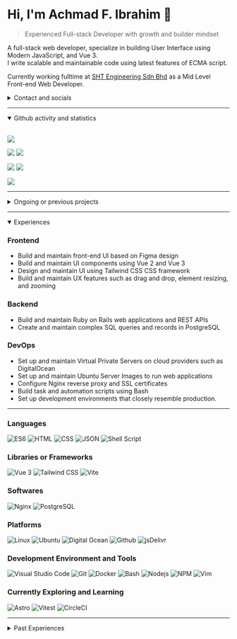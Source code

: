 # Hi, I'm Achmad F. Ibrahim 👋

> Experienced Full-stack Developer with growth and builder mindset

A full-stack web developer, specialize in building User Interface using Modern JavaScript, and Vue 3.<br>
I write scalable and maintainable code using latest features of ECMA script. 

Currently working fulltime at [SHT Engineering Sdn Bhd](https://shtengineering.com.my/) as a Mid Level Front-end Web Developer.

<details>
  <summary>Contact and socials</summary>
  <br>
  <p>
    <a href="mailto:acfatah@gmail.com" target="_blank">
      <img src="https://img.shields.io/badge/Email-D14836?style=for-the-badge&logo=Gmail&logoColor=white" />
    </a>
    <a href="https://www.linkedin.com/in/acfatah" target="_blank">
      <img src="https://img.shields.io/badge/linkedin-%230077B5.svg?style=for-the-badge&logo=linkedin&logoColor=white" />
    </a>
    <a href="https://twitter.com/acfatah" target="_blank">
      <img src="https://img.shields.io/badge/TWITTER-1DA1F2?style=for-the-badge&logo=twitter&logoColor=white" />
    </a>
  </p>
</details>

---

<details open>
  <summary>Github activity and statistics</summary>
  <br>
  <p>
    <img src="http://github-profile-summary-cards.vercel.app/api/cards/profile-details?username=acfatah&theme=github" />
  </p>
  <p>
    <img src="http://github-profile-summary-cards.vercel.app/api/cards/repos-per-language?username=acfatah&theme=github" />
    <img src="http://github-profile-summary-cards.vercel.app/api/cards/most-commit-language?username=acfatah&theme=github" />
  </p>
  <p>
    <img src="http://github-profile-summary-cards.vercel.app/api/cards/stats?username=acfatah&theme=github" />
    <img src="http://github-profile-summary-cards.vercel.app/api/cards/productive-time?username=acfatah&theme=github&utcOffset=8" />
  </p>
  <p>
    <img src="https://codeium.com/profile/acfatah/card.png" />
  </p>
</details>

---

<details close>
  <summary>Ongoing or previous projects</summary>
  <br>
  <ul>
    <li>
      <a href="https://www.org-engine.com" target="_blank">
        org-engine.com
      </a> - Company onboarding software
    </li>
  </ul>
</details>

---

<details open>
  <summary>Experiences</summary>
  
  ### Frontend

  * Build and maintain front-end UI based on Figma design
  * Build and maintain UI components using Vue 2 and Vue 3
  * Design and maintain UI using Tailwind CSS CSS framework
  * Build and maintain UX features such as drag and drop, element resizing, and zooming

  ### Backend

  * Build and maintain Ruby on Rails web applications and REST APIs
  * Create and maintain complex SQL queries and records in PostgreSQL

  ### DevOps

  * Set up and maintain Virtual Private Servers on cloud providers such as DigitalOcean
  * Set up and maintain Ubuntu Server Images to run web applications
  * Configure Nginx reverse proxy and SSL certificates
  * Build task and automation scripts using Bash
  * Set up development environments that closely resemble production.
  
  ---

  <h3>Languages</h3>
  <p>
    <img alt="ES6" src="https://img.shields.io/badge/es6-323330?style=for-the-badge&logo=javascript&logoColor=F7DF1E" />
    <img alt="HTML" src="https://img.shields.io/badge/HTML-E34F26?style=for-the-badge&logo=html5&logoColor=white" />
    <img alt="CSS" src="https://img.shields.io/badge/CSS-1572B6?style=for-the-badge&logo=css3&logoColor=white" />
    <img alt="JSON" src="https://img.shields.io/badge/JSON-000000?style=for-the-badge&logo=json&logoColor=white" />
    <img alt="Shell Script" src="https://img.shields.io/badge/shell_script-121011?style=for-the-badge&logo=gnu-bash&logoColor=white" />
  </p>

  <h3>Libraries or Frameworks</h3>
  <p>
    <img alt="Vue 3" src="https://img.shields.io/badge/Vue_3-4FC08D?style=for-the-badge&logo=vuedotjs&logoColor=white" />
    <img alt="Tailwind CSS" src="https://img.shields.io/badge/Tailwind_CSS-38B2AC?style=for-the-badge&logo=tailwindcss&logoColor=white" />
    <img alt="Vite" src="https://img.shields.io/static/v1?style=for-the-badge&message=Vite&color=646CFF&logo=Vite&logoColor=FFFFFF&label=" />
  </p>

  <h3>Softwares</h3>
  <p>
    <img alt="Nginx" src="https://img.shields.io/badge/Nginx-009639?style=for-the-badge&logo=nginx&logoColor=white" />
    <img alt="PostgreSQL" src="https://img.shields.io/badge/PostgreSQL-336791?style=for-the-badge&logo=PostgreSQL&logoColor=white" />
  </p>

  <h3>Platforms</h3>
  <p>
    <img alt="Linux" src="https://img.shields.io/badge/Linux-FCC624?style=for-the-badge&logo=linux&logoColor=black" />
    <img alt="Ubuntu" src="https://img.shields.io/badge/Ubuntu-E95420?style=for-the-badge&logo=ubuntu&logoColor=white" />
    <img alt="Digital Ocean" src="https://img.shields.io/badge/Digital_Ocean-0167ff?style=for-the-badge&logo=digitalOcean&logoColor=white" />
    <img alt="Github" src="https://img.shields.io/badge/GitHub-181717?style=for-the-badge&logo=GitHub&logoColor=white" />
    <img alt="jsDelivr" src="https://img.shields.io/static/v1?style=for-the-badge&message=jsDelivr&color=E84D3D&logo=jsDelivr&logoColor=FFFFFF&label=" />
  </p>

  <h3>Development Environment and Tools</h3>
  <p>
    <img alt="Visual Studio Code" src="https://img.shields.io/badge/Visual_Studio_Code-007ACC?style=for-the-badge&logo=visualstudiocode&logoColor=white" />
    <img alt="Git" src="https://img.shields.io/badge/Git-F05033?style=for-the-badge&logo=git&logoColor=white" />
    <img alt="Docker" src="https://img.shields.io/static/v1?style=for-the-badge&message=Docker&color=2496ED&logo=Docker&logoColor=FFFFFF&label=" />
    <img alt="Bash" src="https://img.shields.io/static/v1?style=for-the-badge&message=GNU+Bash&color=4EAA25&logo=GNU+Bash&logoColor=FFFFFF&label=" />
    <img alt="Nodejs" src="https://img.shields.io/badge/Nodejs-43853D?style=for-the-badge&logo=nodedotjs&logoColor=white" />
    <img alt="NPM" src="https://img.shields.io/badge/NPM-CB3837?style=for-the-badge&logo=NPM&logoColor=white" />
    <img alt="Vim" src="https://img.shields.io/badge/Vim-019733?style=for-the-badge&logo=vim&logoColor=white" />
  </p>

  <h3>Currently Exploring and Learning</h3>
  <img alt="Astro" src="https://img.shields.io/static/v1?style=for-the-badge&message=Astro&color=FF5D01&logo=Astro&logoColor=FFFFFF&label=" />
  <img alt="Vitest" src="https://img.shields.io/static/v1?style=for-the-badge&message=Vitest&color=6E9F18&logo=Vitest&logoColor=FFFFFF&label=" />
  <img alt="CircleCI" src="https://img.shields.io/static/v1?style=for-the-badge&message=CircleCI&color=343434&logo=CircleCI&logoColor=FFFFFF&label=" />
 

</details>

---

<details closed>
  <summary>Past Experiences</summary>
  <br>
  <p>
    <img alt="Ruby" src="https://img.shields.io/badge/ruby-CC342D?style=for-the-badge&logo=ruby&logoColor=white" />
    <img alt="Rails 7" src="https://img.shields.io/badge/Rails_7-CC0000?style=for-the-badge&logo=rubyonrails" />
    <img alt="RubyGems" src="https://img.shields.io/badge/RubyGems-CC342D?style=for-the-badge&logo=rubygems&logoColor=white" />
    <img alt="PHP" src="https://img.shields.io/badge/PHP-777BB4?style=for-the-badge&logo=php&logoColor=white" />
    <img alt="MySQL" src="https://img.shields.io/static/v1?style=for-the-badge&message=MySQL&color=4479A1&logo=MySQL&logoColor=FFFFFF&label=" />
    <img alt="Vuetify" src="https://img.shields.io/badge/Vuetify-1867C0?style=for-the-badge&logo=vuetify&logoColor=white" />
    <img alt="Quasar" src="https://img.shields.io/badge/Quasar-1976D2?style=for-the-badge&logo=quasar&logoColor=white" />
    <img alt="Material Design" src="https://img.shields.io/badge/Material_Design-757575?style=for-the-badge&logo=materialdesign&logoColor=white" />
    <img alt="JQuery" src="https://img.shields.io/badge/JQuery-0769AD?style=for-the-badge&logo=jquery&logoColor=white" />
    <img alt="Bootstrap" src="https://img.shields.io/badge/Bootstrap-7952B3?style=for-the-badge&logo=bootstrap&logoColor=white" />
    <img alt="Symfony" src="https://img.shields.io/badge/Symfony-000000?style=for-the-badge&logo=symfony&logoColor=white" />
    <img alt="Laravel" src="https://img.shields.io/badge/Laravel-FF2D20?style=for-the-badge&logo=laravel&logoColor=white" />
    <img alt="Wordpress" src="https://img.shields.io/badge/Wordpress-21759B?style=for-the-badge&logo=wordpress&logoColor=white" />
  </p>
</details>

<!--
**acfatah/acfatah** is a ✨ _special_ ✨ repository because its `README.md` (this file) appears on your GitHub profile.

Here are some ideas to get you started:

- 🔭 I’m currently working on ...
- 🌱 I’m currently learning ...
- 👯 I’m looking to collaborate on ...
- 🤔 I’m looking for help with ...
- 💬 Ask me about ...
- 📫 How to reach me: ...
- 😄 Pronouns: ...
- ⚡ Fun fact: ...
-->
